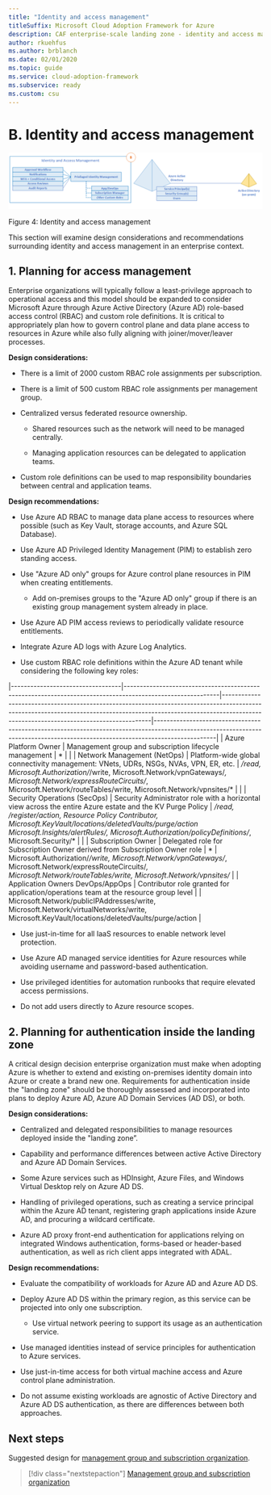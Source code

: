 ```yaml
---
title: "Identity and access management"
titleSuffix: Microsoft Cloud Adoption Framework for Azure
description: CAF enterprise-scale landing zone - identity and access management
author: rkuehfus
ms.author: brblanch
ms.date: 02/01/2020
ms.topic: guide
ms.service: cloud-adoption-framework
ms.subservice: ready
ms.custom: csu
---
```


<!-- cSpell:ignore rkuehfus ADAL CAF -->

# B. Identity and access management

[![Identity and access management](./media/IAM.png "identity and access management")](./media/iam.png)

Figure 4: Identity and access management

This section will examine design considerations and recommendations surrounding identity and access management in an enterprise context.

## 1. Planning for access management

<!-- docsTest:ignore JML -->

Enterprise organizations will typically follow a least-privilege approach to operational access and this model should be expanded to consider Microsoft Azure through Azure Active Directory (Azure AD) role-based access control (RBAC) and custom role definitions. It is critical to appropriately plan how to govern control plane and data plane access to resources in Azure while also fully aligning with joiner/mover/leaver processes.

**Design considerations:**

- There is a limit of 2000 custom RBAC role assignments per subscription.

- There is a limit of 500 custom RBAC role assignments per management group.

- Centralized versus federated resource ownership.
  - Shared resources such as the network will need to be managed centrally.

  - Managing application resources can be delegated to application teams.

- Custom role definitions can be used to map responsibility boundaries between central and application teams.

**Design recommendations:**

- Use Azure AD RBAC to manage data plane access to resources where possible (such as Key Vault, storage accounts, and Azure SQL Database).

- Use Azure AD Privileged Identity Management (PIM) to establish zero standing access.

- Use "Azure AD only" groups for Azure control plane resources in PIM when creating entitlements.

  - Add on-premises groups to the "Azure AD only" group if there is an existing group management system already in place.

- Use Azure AD PIM access reviews to periodically validate resource entitlements.

- Integrate Azure AD logs with Azure Log Analytics.

- Use custom RBAC role definitions within the Azure AD tenant while considering the following key roles:

<!-- cSpell:ignore NetOps SecOps DevOps/AppOps -->

|----------------------------------|-----------------------------------------------------------------------------------------------------------|--------------------------------------------------------------------------------------------------------------------------------------------------------------------------------------------------------------------|-------------------------------------------------------------------------------------------------------------------------------------------------------------------------------|
| Azure Platform Owner             | Management group and subscription lifecycle management                                                    | *                                                                                                                                                                                                                  |                                                                                                                                                                               |
| Network Management (NetOps)      | Platform-wide global connectivity management: VNets, UDRs, NSGs, NVAs, VPN, ER, etc.                       | */read, Microsoft.Authorization/*/write, Microsoft.Network/vpnGateways/*, Microsoft.Network/expressRouteCircuits/*, Microsoft.Network/routeTables/write, Microsoft.Network/vpnsites/*                              |                                                                                                                                                                               |
| Security Operations (SecOps)     | Security Administrator role with a horizontal view across the entire Azure estate and the KV Purge Policy | */read, */register/action, Resource Policy Contributor, Microsoft.KeyVault/locations/deletedVaults/purge/action Microsoft.Insights/alertRules/*, Microsoft.Authorization/policyDefinitions/*, Microsoft.Security/* |                                                                                                                                                                               |
| Subscription Owner               | Delegated role for Subscription Owner derived from Subscription Owner role                                | *                                                                                                                                                                                                                  | Microsoft.Authorization/*/write, Microsoft.Network/vpnGateways/*, Microsoft.Network/expressRouteCircuits/*, Microsoft.Network/routeTables/write, Microsoft.Network/vpnsites/* |
| Application Owners DevOps/AppOps | Contributor role granted for application/operations team at the resource group level                          |                                                                                                                                                                                                                    | Microsoft.Network/publicIPAddresses/write, Microsoft.Network/virtualNetworks/write, Microsoft.KeyVault/locations/deletedVaults/purge/action                                   |

- Use just-in-time for all IaaS resources to enable network level protection.

- Use Azure AD managed service identities for Azure resources while avoiding username and password-based authentication.

- Use privileged identities for automation runbooks that require elevated access permissions.

<!-- -->

- Do not add users directly to Azure resource scopes.

## 2. Planning for authentication inside the landing zone

A critical design decision enterprise organization must make when adopting Azure is whether to extend and existing on-premises identity domain into Azure or create a brand new one. Requirements for authentication inside the "landing zone" should be thoroughly assessed and incorporated into plans to deploy Azure AD, Azure AD Domain Services (AD DS), or both.

**Design considerations:**

- Centralized and delegated responsibilities to manage resources deployed inside the "landing zone”.

- Capability and performance differences between active Active Directory and Azure AD Domain Services.

- Some Azure services such as HDInsight, Azure Files, and Windows Virtual Desktop rely on Azure AD DS.

- Handling of privileged operations, such as creating a service principal within the Azure AD tenant, registering graph applications inside Azure AD, and procuring a wildcard certificate.

- Azure AD proxy front-end authentication for applications relying on integrated Windows authentication, forms-based or header-based authentication, as well as rich client apps integrated with ADAL.

**Design recommendations:**

- Evaluate the compatibility of workloads for Azure AD and Azure AD DS.

- Deploy Azure AD DS within the primary region, as this service can be projected into only one subscription.

  - Use virtual network peering to support its usage as an authentication service.

- Use managed identities instead of service principles for authentication to Azure services.

- Use just-in-time access for both virtual machine access and Azure control plane administration.

<!-- -->

- Do not assume existing workloads are agnostic of Active Directory and Azure AD DS authentication, as there are differences between both approaches.

## Next steps

Suggested design for [management group and subscription organization](./c-management-group-and-subscription-organization.md).

> [!div class="nextstepaction"]
> [Management group and subscription organization](./c-management-group-and-subscription-organization.md)
